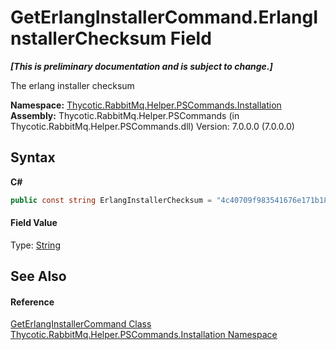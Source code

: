 # GetErlangInstallerCommand.ErlangInstallerChecksum Field
 _**\[This is preliminary documentation and is subject to change.\]**_

The erlang installer checksum

**Namespace:**&nbsp;<a href="N_Thycotic_RabbitMq_Helper_PSCommands_Installation">Thycotic.RabbitMq.Helper.PSCommands.Installation</a><br />**Assembly:**&nbsp;Thycotic.RabbitMq.Helper.PSCommands (in Thycotic.RabbitMq.Helper.PSCommands.dll) Version: 7.0.0.0 (7.0.0.0)

## Syntax

**C#**<br />
``` C#
public const string ErlangInstallerChecksum = "4c40709f983541676e171b1859fd2d7b"
```


#### Field Value
Type: <a href="http://msdn2.microsoft.com/en-us/library/s1wwdcbf" target="_blank">String</a>

## See Also


#### Reference
<a href="T_Thycotic_RabbitMq_Helper_PSCommands_Installation_GetErlangInstallerCommand">GetErlangInstallerCommand Class</a><br /><a href="N_Thycotic_RabbitMq_Helper_PSCommands_Installation">Thycotic.RabbitMq.Helper.PSCommands.Installation Namespace</a><br />
